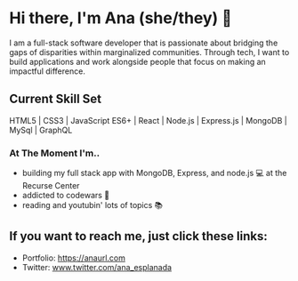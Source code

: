 # Hi there, I'm Ana (she/they) 🚀

I am a full-stack software developer that is passionate about bridging the gaps of disparities within marginalized communities. Through tech, I want to build applications and work alongside people that focus on making an impactful difference.

## Current Skill Set
HTML5 | CSS3 | JavaScript ES6+ | React | Node.js | Express.js | MongoDB | MySql | GraphQL

### At The Moment I'm..
- building my full stack app with MongoDB, Express, and node.js 💻 at the Recurse Center
- addicted to codewars 🚀
- reading and youtubin' lots of topics 📚

## If you want to reach me, just click these links:

- Portfolio: https://anaurl.com
- Twitter: www.twitter.com/ana_esplanada

